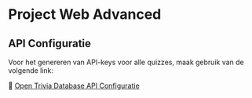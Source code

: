 # Project Web Advanced

## API Configuratie

Voor het genereren van API-keys voor alle quizzes, maak gebruik van de volgende link:

🔗 [Open Trivia Database API Configuratie](https://opentdb.com/api_config.php)
